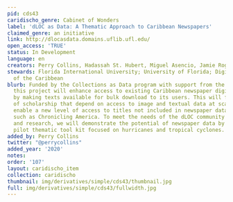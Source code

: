 ```yaml
---
pid: cds43
caridischo_genre: Cabinet of Wonders
label: 'dLOC as Data: A Thematic Approach to Caribbean Newspapers'
claimed_genre: an initiative
link: http://dlocasdata.domains.uflib.ufl.edu/
open_access: 'TRUE'
status: In Development
language: en
creators: Perry Collins, Hadassah St. Hubert, Miguel Asencio, Jamie Rogers; http://dlocasdata.domains.uflib.ufl.edu/project-team/
stewards: Florida International University; University of Florida; Digital Library
  of the Caribbean
blurb: Funded by the Collections as Data program with support from the Mellon Foundation,
  this project will enhance access to existing Caribbean newspaper digital collections
  by making texts available for bulk download to its users. This will facilitate modes
  of scholarship that depend on access to image and textual data at scale and will
  enable a new level of access to titles not included in newspaper data resources
  such as Chronicling America. To meet the needs of the dLOC community for teaching
  and research, we will demonstrate the potential of newspaper data by creating a
  pilot thematic tool kit focused on hurricanes and tropical cyclones.
added_by: Perry Collins
twitter: "@perrycollins"
added_year: '2020'
notes:
order: '107'
layout: caridischo_item
collection: caridischo
thumbnail: img/derivatives/simple/cds43/thumbnail.jpg
full: img/derivatives/simple/cds43/fullwidth.jpg
---
```

